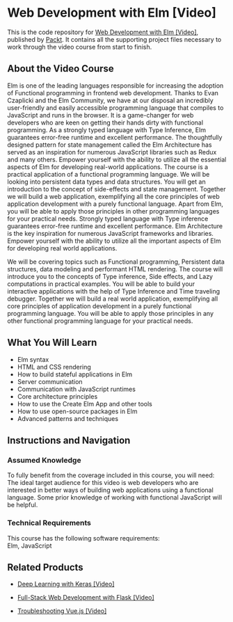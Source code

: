 # Web Development with Elm [Video]
This is the code repository for [Web Development with Elm [Video]](https://www.packtpub.com/web-development/web-development-elm-programming-video?utm_source=github&utm_medium=repository&utm_campaign=9781788399067), published by [Packt](https://www.packtpub.com/?utm_source=github). It contains all the supporting project files necessary to work through the video course from start to finish.
## About the Video Course
Elm is one of the leading languages responsible for increasing the adoption of Functional programming in frontend web development. Thanks to Evan Czaplicki and the Elm Community, we have at our disposal an incredibly user-friendly and easily accessible programming language that compiles to JavaScript and runs in the browser. It is a game-changer for web developers who are keen on getting their hands dirty with functional programming.
As a strongly typed language with Type Inference, Elm guarantees error-free runtime and excellent performance. The thoughtfully designed pattern for state management called the Elm Architecture has served as an inspiration for numerous JavaScript libraries such as Redux and many others. Empower yourself with the ability to utilize all the essential aspects of Elm for developing real-world applications.
The course is a practical application of a functional programming language. We will be looking into persistent data types and data structures. You will get an introduction to the concept of side-effects and state management.
Together we will build a web application, exemplifying all the core principles of web application development with a purely functional language. Apart from Elm, you will be able to apply those principles in other programming languages for your practical needs.
Strongly typed language with Type inference guarantees error-free runtime and excellent performance. Elm Architecture is the key inspiration for numerous JavaScript frameworks and libraries. Empower yourself with the ability to utilize all the important aspects of Elm for developing real world applications.

We will be covering topics such as Functional programming, Persistent data structures, data modeling and performant HTML rendering. The course will introduce you to the concepts of Type inference, Side effects, and Lazy computations in practical examples. You will be able to build your interactive applications with the help of Type Inference and Time traveling debugger.
Together we will build a real world application, exemplifying all core principles of application development in a purely functional programming language. You will be able to apply those principles in any other functional programming language for your practical needs.

<H2>What You Will Learn</H2>
<DIV class=book-info-will-learn-text>
<UL>
<LI>Elm syntax 
<LI>HTML and CSS rendering 
<LI>How to build stateful applications in Elm 
<LI>Server communication 
<LI>Communication with JavaScript runtimes 
<LI>Core architecture principles 
<LI>How to use the Create Elm App and other tools 
<LI>How to use open-source packages in Elm 
<LI>Advanced patterns and techniques </LI></UL></DIV>

## Instructions and Navigation
### Assumed Knowledge
To fully benefit from the coverage included in this course, you will need:<br/>
The ideal target audience for this video is web developers who are interested in better ways of building web applications using a functional language. Some prior knowledge of working with functional JavaScript will be helpful.
### Technical Requirements
This course has the following software requirements:<br/>
Elm, JavaScript

## Related Products
* [Deep Learning with Keras [Video]](https://www.packtpub.com/big-data-and-business-intelligence/deep-learning-keras-video?utm_source=github&utm_medium=repository&utm_campaign=9781789138597)

* [Full-Stack Web Development with Flask [Video]](https://www.packtpub.com/web-development/full-stack-web-development-flask-video?utm_source=github&utm_medium=repository&utm_campaign=9781789957464)

* [Troubleshooting Vue.js [Video]](https://www.packtpub.com/application-development/troubleshooting-vuejs-video?utm_source=github&utm_medium=repository&utm_campaign=9781788993531)

